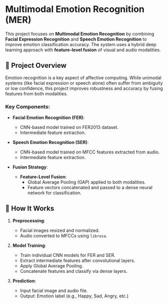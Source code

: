 # Multimodal Emotion Recognition (MER)

This project focuses on **Multimodal Emotion Recognition** by combining **Facial Expression Recognition** and **Speech Emotion Recognition** to improve emotion classification accuracy. The system uses a hybrid deep learning approach with **feature-level fusion** of visual and audio modalities.

## 🧠 Project Overview

Emotion recognition is a key aspect of affective computing. While unimodal systems (like facial expression or speech alone) often suffer from ambiguity or low confidence, this project improves robustness and accuracy by fusing features from both modalities.

### Key Components:

- **Facial Emotion Recognition (FER)**:
  - CNN-based model trained on FER2013 dataset.
  - Intermediate feature extraction.
  
- **Speech Emotion Recognition (SER)**:
  - CNN-based model trained on MFCC features extracted from audio.
  - Intermediate feature extraction.

- **Fusion Strategy**:
  - **Feature-Level Fusion**:
    - Global Average Pooling (GAP) applied to both modalities.
    - Feature vectors concatenated and passed to a dense neural network for classification.
      
## 🚀 How It Works

1. **Preprocessing**:
   - Facial images resized and normalized.
   - Audio converted to MFCCs using `librosa`.

2. **Model Training**:
   - Train individual CNN models for FER and SER.
   - Extract intermediate features after convolutional layers.
   - Apply Global Average Pooling.
   - Concatenate features and classify via dense layers.

3. **Prediction**:
   - Input facial image and audio file.
   - Output: Emotion label (e.g., Happy, Sad, Angry, etc.)
